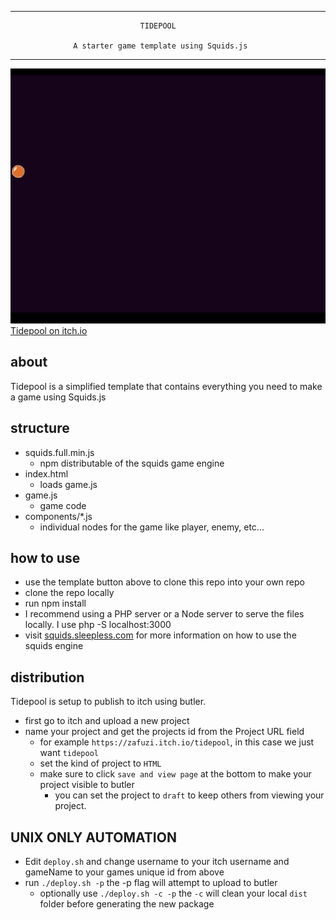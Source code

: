 _______________________________________________________________________________

  
                                 TIDEPOOL

                  A starter game template using Squids.js 

_______________________________________________________________________________

![Screenshot of Tidepool](readme_screenshot.png)
[Tidepool on itch.io](https://zafuzi.itch.io/tidepool)

## about
Tidepool is a simplified template that contains everything you need to make a game using Squids.js

## structure
 - squids.full.min.js
   - npm distributable of the squids game engine
 - index.html
   - loads game.js
 - game.js
   - game code
 - components/*.js
   - individual nodes for the game like player, enemy, etc...

## how to use
 - use the template button above to clone this repo into your own repo
 - clone the repo locally
 - run npm install
 - I recommend using a PHP server or a Node server to serve the files locally. I use php -S localhost:3000
 - visit [squids.sleepless.com](https://squids.sleepless.com) for more information on how to use the squids engine

## distribution
Tidepool is setup to publish to itch using butler.

- first go to itch and upload a new project
- name your project and get the projects id from the Project URL field
  - for example `https://zafuzi.itch.io/tidepool`, in this case we just want `tidepool`
  - set the kind of project to `HTML`
  - make sure to click `save and view page` at the bottom to make your project visible to butler
    - you can set the project to `draft` to keep others from viewing your project.

## UNIX ONLY AUTOMATION
- Edit `deploy.sh` and change username to your itch username and gameName to your games unique id from above
- run `./deploy.sh -p` the -p flag will attempt to upload to butler
  - optionally use `./deploy.sh -c -p` the `-c` will clean your local `dist` folder before generating the new package
